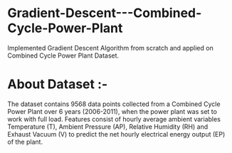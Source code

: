 # Gradient-Descent---Combined-Cycle-Power-Plant
Implemented Gradient Descent Algorithm from scratch and applied on Combined Cycle Power Plant Dataset.
# About Dataset :-
The dataset contains 9568 data points collected from a Combined Cycle Power Plant over 6 years (2006-2011),
when the power plant was set to work with full load. Features consist of hourly average ambient variables Temperature (T), 
Ambient Pressure (AP), Relative Humidity (RH) and Exhaust Vacuum (V) to predict the net hourly electrical energy output (EP) of the plant.
